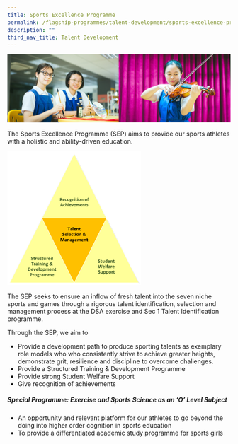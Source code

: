 ```yaml
---
title: Sports Excellence Programme
permalink: /flagship-programmes/talent-development/sports-excellence-programme/
description: ""
third_nav_title: Talent Development
---
```

![](/images/01%20Banner%20Photos/01%20subpage%20flagship-programme.jpg)

The Sports Excellence Programme (SEP) aims to provide our sports athletes with a holistic and ability-driven education.

<img src="/images/Sports%20Excellence%20Programme%201.png" style="width:60%">

The SEP seeks to ensure an inflow of fresh talent into the seven niche sports and games through a rigorous talent identification, selection and management process at the DSA exercise and Sec 1 Talent Identification programme.  
  
Through the SEP, we aim to  

*   Provide a development path to produce sporting talents as exemplary role models who who consistently strive to achieve greater heights, demonstrate grit, resilience and discipline to overcome challenges.
*   Provide a Structured Training &amp; Development Programme
*   Provide strong Student Welfare Support
*   Give recognition of achievements

##### **Special Programme: Exercise and Sports Science as an ‘O’ Level Subject**

* An opportunity and relevant platform for our athletes to go beyond the doing into higher order cognition in sports education
* To provide a differentiated academic study programme for sports girls